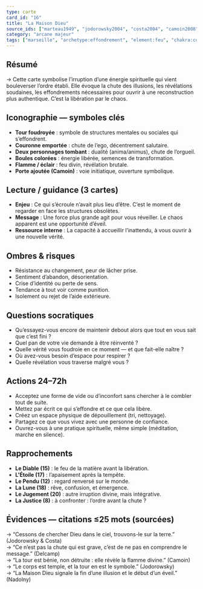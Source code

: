 ```yaml
---
type: carte
card_id: "16"
title: "La Maison Dieu"
source_ids: ["marteau1949", "jodorowsky2004", "costa2004", "camoin2008", "bendov2011", "delcamp1984", "nadolny2021", "jung1933", "meditations_anonymes", "nichols_tarot_archetypes"]
category: "arcane majeur"
tags: ["marseille", "archetype:effondrement", "element:feu", "chakra:coronal"]
---
```


## Résumé
→ Cette carte symbolise l’irruption d’une énergie spirituelle qui vient bouleverser l’ordre établi. Elle évoque la chute des illusions, les révélations soudaines, les effondrements nécessaires pour ouvrir à une reconstruction plus authentique. C’est la libération par le chaos.

## Iconographie — symboles clés
- **Tour foudroyée** : symbole de structures mentales ou sociales qui s’effondrent.
- **Couronne emportée** : chute de l’ego, décentrement salutaire.
- **Deux personnages tombant** : dualité (anima/animus), chute de l’orgueil.
- **Boules colorées** : énergie libérée, semences de transformation.
- **Flamme / éclair** : feu divin, révélation brutale.
- **Porte ajoutée (Camoin)** : voie initiatique, ouverture symbolique.

## Lecture / guidance (3 cartes)
- **Enjeu** : Ce qui s’écroule n’avait plus lieu d’être. C’est le moment de regarder en face les structures obsolètes.
- **Message** : Une force plus grande agit pour vous réveiller. Le chaos apparent est une opportunité d’éveil.
- **Ressource interne** : La capacité à accueillir l’inattendu, à vous ouvrir à une nouvelle vérité.

## Ombres & risques
- Résistance au changement, peur de lâcher prise.
- Sentiment d’abandon, désorientation.
- Crise d’identité ou perte de sens.
- Tendance à tout voir comme punition.
- Isolement ou rejet de l’aide extérieure.

## Questions socratiques
- Qu’essayez-vous encore de maintenir debout alors que tout en vous sait que c’est fini ?
- Quel pan de votre vie demande à être réinventé ?
- Quelle vérité vous foudroie en ce moment — et que fait-elle naître ?
- Où avez-vous besoin d’espace pour respirer ?
- Quelle révélation vous traverse malgré vous ?

## Actions 24–72h
- Acceptez une forme de vide ou d’inconfort sans chercher à le combler tout de suite.
- Mettez par écrit ce qui s’effondre et ce que cela libère.
- Créez un espace physique de dépouillement (tri, nettoyage).
- Partagez ce que vous vivez avec une personne de confiance.
- Ouvrez-vous à une pratique spirituelle, même simple (méditation, marche en silence).

## Rapprochements
- **Le Diable (15)** : le feu de la matière avant la libération.
- **L'Étoile (17)** : l’apaisement après la tempête.
- **Le Pendu (12)** : regard renversé sur le monde.
- **La Lune (18)** : rêve, confusion, et émergence.
- **Le Jugement (20)** : autre irruption divine, mais intégrative.
- **La Justice (8)** : à confronter : l’ordre avant la chute ?

## Évidences — citations ≤25 mots (sourcées)
→ “Cessons de chercher Dieu dans le ciel, trouvons-le sur la terre.” (Jodorowsky & Costa)  
→ “Ce n’est pas la chute qui est grave, c’est de ne pas en comprendre le message.” (Delcamp)  
→ “La tour est bénie, non détruite : elle révèle la flamme divine.” (Camoin)  
→ “Le corps est temple, et la tour en est le symbole.” (Jodorowsky)  
→ “La Maison Dieu signale la fin d’une illusion et le début d’un éveil.” (Nadolny)
